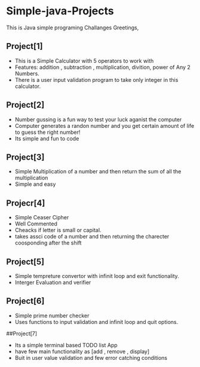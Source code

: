# Simple-java-Projects
This is Java simple programing Challanges
Greetings,

## Project[1]
-   This is a Simple Calculator with 5 operators to work with
-   Features: addition , subtraction , multiplication, divition, power of Any 2 Numbers.
-   There is a user input validation program to take only integer in this calculator.

## Project[2]
-   Number gussing is a fun way to test your luck aganist the computer
-   Computer generates a randon number and you get certain amount of life to guess the right number!
-   Its simple and fun to code

## Project[3]
-   Simple Multiplication of a number and then return the sum of all the multiplication
-   Simple and easy 

## Projecr[4]
-   Simple Ceaser Cipher 
-   Well Commented
-   Cheacks if letter is small or capital.
-   takes assci code of a number and then returning the charecter coosponding after the shift

## Project[5]
-   Simple tempreture convertor with infinit loop and exit functionality.
-   Interger Evaluation and verifier

## Project[6]
-   Simple prime number checker
-   Uses functions to input validation and infinit loop and quit options.

##Project[7]
-   Its a simple terminal based TODO list App
-   have few main functionality as [add , remove , display]
-   Buit in user value validation and few error catching conditions
